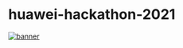 # huawei-hackathon-2021

<a href="https://huawei-sweden-hackathon.bemyapp.com/" >![banner](https://v.fastcdn.co/u/0bc8903d/59468536-0-Huawei-Facebook1200x.png)</a>
